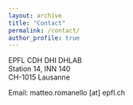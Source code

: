 ```yaml
---
layout: archive
title: "Contact"
permalink: /contact/
author_profile: true
---
```


EPFL CDH DHI DHLAB <br/>
Station 14, INN 140 <br/>
CH-1015 Lausanne <br/>

Email: matteo.romanello [at] epfl.ch

